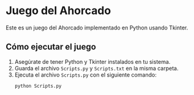 # Juego del Ahorcado

Este es un juego del Ahorcado implementado en Python usando Tkinter.

## Cómo ejecutar el juego

1. Asegúrate de tener Python y Tkinter instalados en tu sistema.
2. Guarda el archivo `Scripts.py` y `Scripts.txt` en la misma carpeta.
3. Ejecuta el archivo `Scripts.py` con el siguiente comando:
   ```bash
   python Scripts.py
